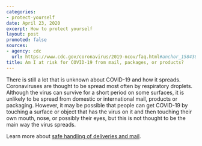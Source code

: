 ```yaml
---
categories:
- protect-yourself
date: April 23, 2020
excerpt: How to protect yourself
layout: post
promoted: false
sources:
- agency: cdc
  url: https://www.cdc.gov/coronavirus/2019-ncov/faq.html#anchor_1584386949645
title: Am I at risk for COVID-19 from mail, packages, or products?
---
```


There is still a lot that is unknown about COVID-19 and how it spreads. Coronaviruses are thought to be spread most often by respiratory droplets. Although the virus can survive for a short period on some surfaces, it is unlikely to be spread from domestic or international mail, products or packaging. However, it may be possible that people can get COVID-19 by touching a surface or object that has the virus on it and then touching their own mouth, nose, or possibly their eyes, but this is not thought to be the main way the virus spreads.

Learn more about [safe handling of deliveries and mail](https://www.cdc.gov/coronavirus/2019-ncov/daily-life-coping/essential-goods-services.html).
